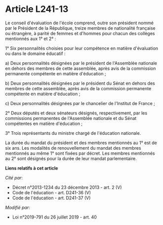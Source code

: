 # Article L241-13

Le conseil d'évaluation de l'école comprend, outre son président nommé par le Président de la République, treize membres de
nationalité française ou étrangère, à parité de femmes et d'hommes pour chacun des collèges mentionnés aux 1° et 2° :

1° Six personnalités choisies pour leur compétence en matière d'évaluation ou dans le domaine éducatif :

a) Deux personnalités désignées par le président de l'Assemblée nationale en dehors des membres de cette assemblée, après
avis de la commission permanente compétente en matière d'éducation ;

b) Deux personnalités désignées par le président du Sénat en dehors des membres de cette assemblée, après avis de la
commission permanente compétente en matière d'éducation ;

c) Deux personnalités désignées par le chancelier de l'Institut de France ;

2° Deux députés et deux sénateurs désignés, respectivement, par les commissions permanentes de l'Assemblée nationale et du
Sénat compétentes en matière d'éducation ;

3° Trois représentants du ministre chargé de l'éducation nationale.

La durée du mandat du président et des membres mentionnés au 1° est de six ans. Les modalités de renouvellement du mandat des
membres mentionnés au même 1° sont fixées par décret. Les membres mentionnés au 2° sont désignés pour la durée de leur mandat
parlementaire.

**Liens relatifs à cet article**

_Cité par_:

  - Décret n°2013-1234 du 23 décembre 2013 - art. 2 (V)
  - Code de l'éducation - art. D241-36 (V)
  - Code de l'éducation - art. D241-37 (V)

_Modifié par_:

  - Loi n°2019-791 du 26 juillet 2019 - art. 40
